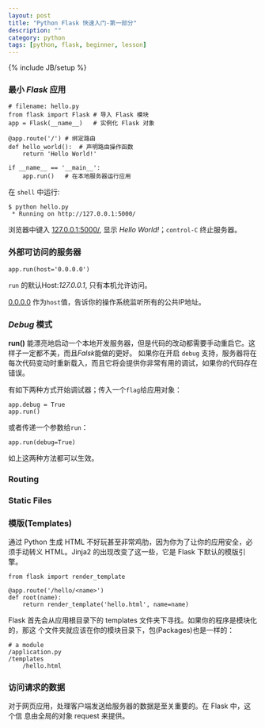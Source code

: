 ```yaml
---
layout: post
title: "Python Flask 快速入门-第一部分"
description: ""
category: python
tags: [python, flask, beginner, lesson]
---
```

{% include JB/setup %}
### 最小 *Flask* 应用
    # filename: hello.py
    from flask import Flask # 导入 Flask 模块
    app = Flask(__name__)   # 实例化 Flask 对象

    @app.route('/') # 绑定路由
    def hello_world():  # 声明路由操作函数
        return 'Hello World!'

    if __name__ == '__main__':
        app.run()   # 在本地服务器运行应用

在 `shell` 中运行:

    $ python hello.py
     * Running on http://127.0.0.1:5000/

浏览器中键入 [127.0.0.1:5000/](127.0.0.1:5000/), 显示 *Hello World!*；`control-C` 终止服务器。

### 外部可访问的服务器
    app.run(host='0.0.0.0')

`run` 的默认Host:*127.0.0.1*, 只有本机允许访问。

[0.0.0.0]() 作为`host`值，告诉你的操作系统监听所有的公共IP地址。

### *Debug* 模式

**run()** 能漂亮地启动一个本地开发服务器，但是代码的改动都需要手动重启它。这样子一定都不美，而且*Falsk*能做的更好。
如果你在开启 `debug` 支持，服务器将在每次代码变动时重新载入，而且它将会提供你非常有用的调试，如果你的代码存在错误。

有如下两种方式开始调试器；传入一个`flag`给应用对象：

    app.debug = True
    app.run()

或者传递一个参数给`run`：

    app.run(debug=True)

如上这两种方法都可以生效。

### Routing

### Static Files 

### 模版(Templates)

通过 Python 生成 HTML 不好玩甚至非常鸡肋，因为你为了让你的应用安全，必须手动转义
HTML。Jinja2 的出现改变了这一些，它是 Flask 下默认的模版引擎。

    from flask import render_template

    @app.route('/hello/<name>')
    def root(name):
        return render_template('hello.html', name=name)

Flask 首先会从应用根目录下的 templates 文件夹下寻找。如果你的程序是模块化的，那这
个文件夹就应该在你的模块目录下，包(Packages)也是一样的：

    # a module
    /application.py
    /templates
        /hello.html

        


### 访问请求的数据

对于网页应用，处理客户端发送给服务器的数据是至关重要的。在 Flask 中，这个信
息由全局的对象 request 来提供。
